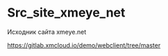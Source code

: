 # Src_site_xmeye_net
Исходник сайта  xmeye.net

https://gitlab.xmcloud.io/demo/webclient/tree/master